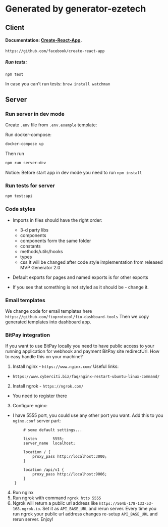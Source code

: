 # Generated by generator-ezetech

## Client

#### Documentation: [Create-React-App](https://facebook.github.io/create-react-app/docs/getting-started).
`https://github.com/facebook/create-react-app`

##### Run tests:
```
npm test
```
In case you can't run tests: `brew install watchman` 

## Server

### Run server in dev mode

Create `.env` file from `.env.example` template:

Run docker-compose:

```bash
docker-compose up
```

Then run

```bash
npm run server:dev
```

Notice:
Before start app in dev mode you need to run `npm install`

### Run tests for server

```bash
npm test:api
```

### Code styles

- Imports in files should have the right order:
    - 3-d party libs
    - components
    - components form the same folder
    - constants
    - methods/utils/hooks
    - types
    - css
It will be changed after code style implementation from released MVP Generator 2.0

- Default exports for pages and named exports is for other exports

- If you see that something is not styled as it should be - change it.

### Email templates

We change code for email templates here `https://github.com/fioprotocol/fio-dashboard-tools`
Then we copy generated templates into dashboard app.

### BitPay integration

If you want to use BitPay locally you need to have public access to your running application for webhook and payment BitPay site redirectUrl. How to easy handle this on your machine?

1. Install nginx - `https://www.nginx.com/` 
Useful links:
- `https://www.cyberciti.biz/faq/nginx-restart-ubuntu-linux-command/`
2. Install ngrok - `https://ngrok.com/`
- You need to register there
3. Configure nginx:
- I have 5555 port, you could use any other port you want. Add this to you `nginx.conf` server part:
```server {
        # some default settings...
        
        listen       5555;
        server_name  localhost;

        location / {
            proxy_pass http://localhost:3000;
        }

        location /api/v1 {
            proxy_pass http://localhost:9006;
        }
    }
```
4. Run nginx
5. Run ngrok with command ```ngrok http 5555```
6. Ngrok will return a pubilc url address like `https://564b-178-133-53-168.ngrok.io`. Set it as `API_BASE_URL` and rerun server. Every time you run ngrok your public url address changes re-setup `API_BASE_URL` and rerun server.
Enjoy!
